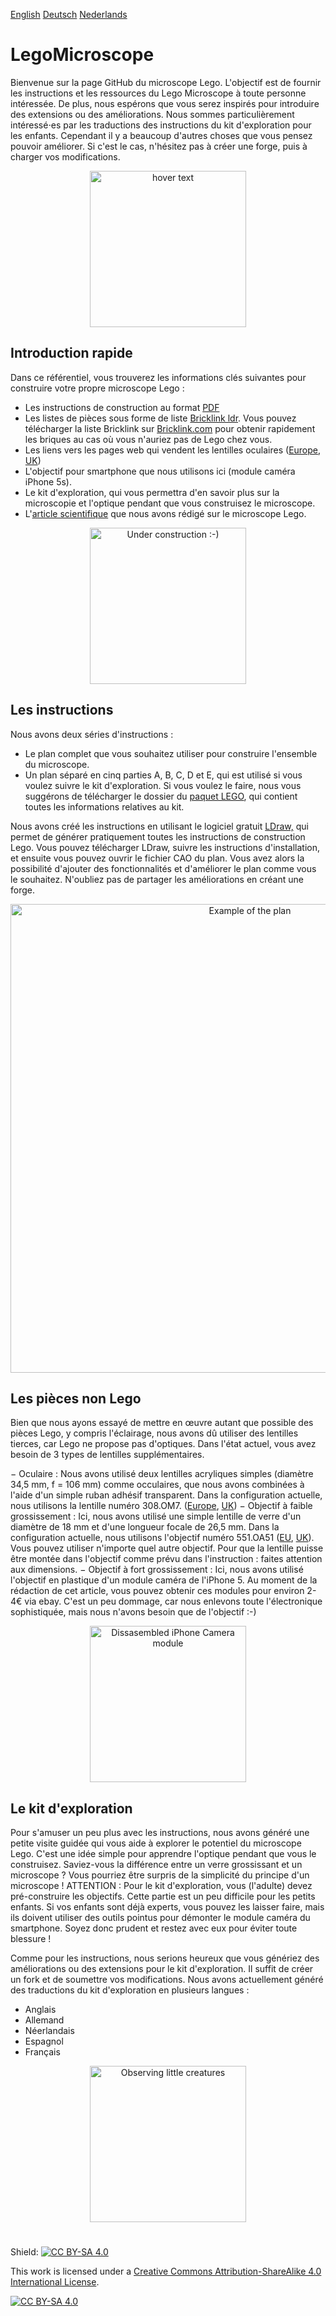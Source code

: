 [English][Readme]   [Deutsch][Readme_D]   [Nederlands][Readme_NL] 

# LegoMicroscope

Bienvenue sur la page GitHub du microscope Lego. L'objectif est de fournir les instructions et les ressources du Lego Microscope à toute personne intéressée. De plus, nous espérons que vous serez inspirés pour introduire des extensions ou des améliorations. Nous sommes particulièrement intéressé⋅es par les traductions des instructions du kit d'exploration pour les enfants. Cependant il y a beaucoup d'autres choses que vous pensez pouvoir améliorer. Si c'est le cas, n'hésitez pas à créer une forge, puis à charger vos modifications.

<p align="center">
  <img src="https://github.com/tobetz/LegoMicroscope/blob/main/Images/CAD_model.jpg" width="250" title="hover text">
</p>

## Introduction rapide

Dans ce référentiel, vous trouverez les informations clés suivantes pour construire votre propre microscope Lego :

- Les instructions de construction au format [PDF][pdf]
- Les listes de pièces sous forme de liste [Bricklink ldr][bricklink_list]. Vous pouvez télécharger la liste Bricklink sur [Bricklink.com][bricklink_link] pour obtenir rapidement les briques au cas où vous n'auriez pas de Lego chez vous.
- Les liens vers les pages web qui vendent les lentilles oculaires ([Europe][EU_Lense], [UK][UK_Lense])
- L'objectif pour smartphone que nous utilisons ici (module caméra iPhone 5s).
- Le kit d'exploration, qui vous permettra d'en savoir plus sur la microscopie et l'optique pendant que vous construisez le microscope.
- L'[article scientifique][bioRxiv] que nous avons rédigé sur le microscope Lego.

<p align="center">
  <img src="https://github.com/tobetz/LegoMicroscope/blob/main/Images/build.gif" width="250" title="Under construction :-)">
</p>

## Les instructions

Nous avons deux séries d'instructions :

- Le plan complet que vous souhaitez utiliser pour construire l'ensemble du microscope.
- Un plan séparé en cinq parties A, B, C, D et E, qui est utilisé si vous voulez suivre le kit d'exploration. Si vous voulez le faire, nous vous suggérons de télécharger le dossier du [paquet LEGO][package_folder], qui contient toutes les informations relatives au kit.

Nous avons créé les instructions en utilisant le logiciel gratuit [LDraw,][link_ldraw] qui permet de générer pratiquement toutes les instructions de construction Lego. Vous pouvez télécharger LDraw, suivre les instructions d'installation, et ensuite vous pouvez ouvrir le fichier CAO du plan. Vous avez alors la possibilité d'ajouter des fonctionnalités et d'améliorer le plan comme vous le souhaitez. N'oubliez pas de partager les améliorations en créant une forge.

<p align="center">
  <img src="https://github.com/tobetz/LegoMicroscope/blob/main/Images/plan.jpg" width="750" title="Example of the plan">
</p>

## Les pièces non Lego

Bien que nous ayons essayé de mettre en œuvre autant que possible des pièces Lego, y compris l'éclairage, nous avons dû utiliser des lentilles tierces, car Lego ne propose pas d'optiques. Dans l'état actuel, vous avez besoin de 3 types de lentilles supplémentaires.

− Oculaire : Nous avons utilisé deux lentilles acryliques simples (diamètre 34,5 mm, f = 106 mm) comme occulaires, que nous avons combinées à l'aide d'un simple ruban adhésif transparent. Dans la configuration actuelle, nous utilisons la lentille numéro 308.OM7. ([Europe][EU_Lense], [UK][UK_Lense])
− Objectif à faible grossissement : Ici, nous avons utilisé une simple lentille de verre d'un diamètre de 18 mm et d'une longueur focale de 26,5 mm. Dans la configuration actuelle, nous utilisons l'objectif numéro 551.OA51 ([EU][EU_lense_glas], [UK][UK_Lense]). Vous pouvez utiliser n'importe quel autre objectif. Pour que la lentille puisse être montée dans l'objectif comme prévu dans l'instruction : faites attention aux dimensions.
− Objectif à fort grossissement : Ici, nous avons utilisé l'objectif en plastique d'un module caméra de l'iPhone 5. Au moment de la rédaction de cet article, vous pouvez obtenir ces modules pour environ 2-4€ via ebay. C'est un peu dommage, car nous enlevons toute l'électronique sophistiquée, mais nous n'avons besoin que de l'objectif :-)

<p align="center">
  <img src="https://github.com/tobetz/LegoMicroscope/blob/main/Images/camera.jpg" width="250" title="Dissasembled iPhone Camera module">
</p>

## Le kit d'exploration

Pour s'amuser un peu plus avec les instructions, nous avons généré une petite visite guidée qui vous aide à explorer le potentiel du microscope Lego. C'est une idée simple pour apprendre l'optique pendant que vous le construisez. Saviez-vous la différence entre un verre grossissant et un microscope ? Vous pourriez être surpris de la simplicité du principe d'un microscope ! ATTENTION : Pour le kit d'exploration, vous (l'adulte) devez pré-construire les objectifs. Cette partie est un peu difficile pour les petits enfants. Si vos enfants sont déjà experts, vous pouvez les laisser faire, mais ils doivent utiliser des outils pointus pour démonter le module caméra du smartphone. Soyez donc prudent et restez avec eux pour éviter toute blessure !

Comme pour les instructions, nous serions heureux que vous génériez des améliorations ou des extensions pour le kit d'exploration. Il suffit de créer un fork et de soumettre vos modifications. Nous avons actuellement généré des traductions du kit d'exploration en plusieurs langues :

 - Anglais
 - Allemand
 - Néerlandais
 - Espagnol
 - Français

<p align="center">
  <img src="https://github.com/tobetz/LegoMicroscope/blob/main/Images/urzeitkrebse.gif" width="250" title="Observing little creatures">
</p>

# 


Shield: [![CC BY-SA 4.0][cc-by-sa-shield]][cc-by-sa]

This work is licensed under a
[Creative Commons Attribution-ShareAlike 4.0 International License][cc-by-sa].

[![CC BY-SA 4.0][cc-by-sa-image]][cc-by-sa]


[link_ldraw]: https://www.ldraw.org/article/104.html
[bricklink_list]: https://github.com/tobetz/LegoMicroscope/blob/main/Just_Plans_and_Parts/Mikroscope_plan_parts_Bricklink.ldr
[bricklink_link]: https://www.bricklink.com/
[pdf]: https://github.com/tobetz/LegoMicroscope/blob/main/Just_Plans_and_Parts/Mikroscope_plan.pdf
[cc-by-sa]: http://creativecommons.org/licenses/by-sa/4.0/
[cc-by-sa-image]: https://licensebuttons.net/l/by-sa/4.0/88x31.png
[cc-by-sa-shield]: https://img.shields.io/badge/License-CC%20BY--SA%204.0-lightgrey.svg
[Readme_NL]: https://github.com/tobetz/LegoMicroscope/blob/main/README_NL.md
[Readme_D]: https://github.com/tobetz/LegoMicroscope/blob/main/README_D.md
[Readme]: https://github.com/tobetz/LegoMicroscope/blob/main/README.md
[EU_Lense]: https://astromedia.de/Opti-Media-Linse-OM7
[EU_Lense_glas]: https://astromedia.de/Opti-MediaAchromat-51
[UK_Lense]: http://www.astromediashop.co.uk/Components.html
[package_folder]: https://github.com/tobetz/LegoMicroscope/tree/main/Lego_Package
[bioRxiv]: https://www.biorxiv.org/content/10.1101/2021.04.11.439311v1



